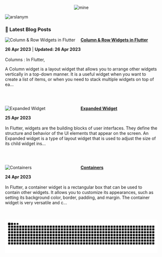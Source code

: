 <div align="center">
  
![mine](https://user-images.githubusercontent.com/104521101/230166113-c0f96eb9-20ef-4d8f-824b-842ffea88b7f.png)
  
</div>
  
<p align="left"> <img src="https://komarev.com/ghpvc/?username=arslanym&label=Profile%20views&color=0e75b6&style=flat" alt="arslanym" /> </p>


### 📌 Latest Blog Posts
<!-- HASHNODE_BLOG:START -->
<p align="left">
<a href="https://arsalanmalik.hashnode.dev//column-row-widgets-in-flutter" title="Column & Row Widgets in Flutter"><img src="https://cdn.hashnode.com/res/hashnode/image/upload/v1682523693278/152c3cd9-e191-4b3b-a965-e1fa6420a4b4.png" alt="Column & Row Widgets in Flutter" width="250px" align="left" /></a>
<a href="https://arsalanmalik.hashnode.dev//column-row-widgets-in-flutter" title="Column & Row Widgets in Flutter"><strong>Column & Row Widgets in Flutter</strong></a>
<div><strong>26 Apr 2023</strong> | <strong>Updated: 26 Apr 2023</strong></div>
<br/> Columns :
In Flutter,

A Column widget is a layout widget that allows you to arrange other widgets vertically in a top-down manner. It is a useful widget when you want to create a list of items, or when you need to stack multiple widgets on top of ea... </p> <br/> <br/>
<p align="left">
<a href="https://arsalanmalik.hashnode.dev//expanded-widget" title="Expanded Widget"><img src="https://cdn.hashnode.com/res/hashnode/image/upload/v1682435144039/ef5a7b06-e7c9-459c-a5b7-f279ed5a675c.png" alt="Expanded Widget" width="250px" align="left" /></a>
<a href="https://arsalanmalik.hashnode.dev//expanded-widget" title="Expanded Widget"><strong>Expanded Widget</strong></a>
<div><strong>25 Apr 2023</strong></div>
<br/> In Flutter, widgets are the building blocks of user interfaces. They define the structure and behavior of the UI elements that appear on the screen.
An Expanded widget is a type of layout widget that is used to adjust the size of its child widget ins... </p> <br/> <br/>
<p align="left">
<a href="https://arsalanmalik.hashnode.dev//containers" title="Containers"><img src="https://cdn.hashnode.com/res/hashnode/image/upload/v1682350223181/953e3679-5f06-4f12-a418-8dcfd9a6413b.png" alt="Containers" width="250px" align="left" /></a>
<a href="https://arsalanmalik.hashnode.dev//containers" title="Containers"><strong>Containers</strong></a>
<div><strong>24 Apr 2023</strong></div>
<br/> In Flutter, a container widget is a rectangular box that can be used to contain other widgets. It allows you to customize its appearances, such as setting its background color, border, padding, and margin.
The container widget is very versatile and c... </p> <br/> <br/>
<!-- HASHNODE_BLOG:END -->


<div align="center">
<img src="https://raw.githubusercontent.com/ArslanYM/ArslanYM/output/snake.svg" alt="Snake animation" />
</div>




